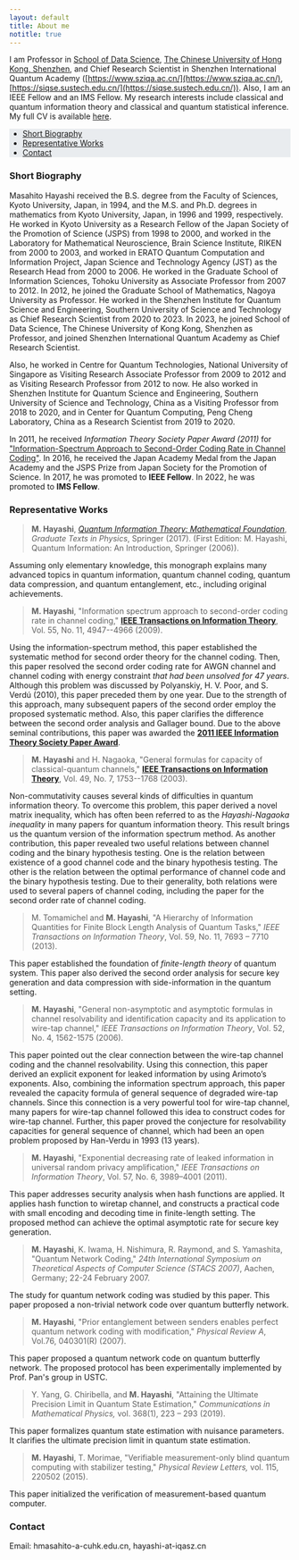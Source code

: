 ```yaml
---
layout: default
title: About me
notitle: true
---
```


<!-- I am an IEEE Fellow and a Chief Research Scientist in the [Shenzhen Institute for Quantum Science and
Engineering](http://siqse.sustc.edu.cn/), [Southern University of Science and Technology](https://www.sustech.edu.cn/),
China. My research interests include classical and quantum information theory and classical and quantum statistical
inference. My full CV is available [here](/downloads/masahito-hayashi-cv.pdf). -->

I am Professor in [School of Data Science](https://sds.cuhk.edu.cn/en), [The Chinese University of Hong Kong, Shenzhen](https://www.cuhk.edu.cn/en), and Chief Research Scientist in Shenzhen International Quantum Academy ([https://www.sziqa.ac.cn/](https://www.sziqa.ac.cn/), [https://siqse.sustech.edu.cn/](https://siqse.sustech.edu.cn/)). Also, I am an IEEE Fellow and an IMS Fellow. My research interests include classical and quantum information theory and classical and quantum statistical inference. My full CV is available [here](/downloads/masahito-hayashi-cv.pdf).

<ul class="nav justify-content-center navbar-expand-lg navbar-light" style="background-color: #e9ecef;"> 
    <li class="nav-item"><a class="nav-link disabled" href="#short-biography">Short Biography</a></li>
    <li class="nav-item"><a class="nav-link disabled" href="#representative-works">Representative Works</a></li>
    <li class="nav-item"><a class="nav-link disabled" href="#contact">Contact</a></li>
</ul>

### Short Biography

<!-- Masahito Hayashi received the B.S. degree from the Faculty of Sciences, Kyoto University, Japan, in 1994, and the M.S. and Ph.D. degrees in mathematics from Kyoto University, Japan, in 1996 and 1999, respectively. He worked in Kyoto University as a Research Fellow of the Japan Society of the Promotion of Science (JSPS) from 1998 to 2000, and worked in the Laboratory for Mathematical Neuroscience, Brain Science Institute, RIKEN from 2000 to 2003, and worked in ERATO Quantum Computation and Information Project, Japan Science and Technology Agency (JST) as the Research Head from 2000 to 2006. He worked in the Graduate School of Information Sciences, Tohoku University as Associate Professor from 2007 to 2012. In 2012, he joined the Graduate School of Mathematics, Nagoya University as Professor. In 2020, he joined the Shenzhen Institute for Quantum Science and Engineering, Southern University of Science and Technology as Chief Research Scientist. Also, he worked in Centre for Quantum Technologies, National University of Singapore as Visiting Research Associate Professor from 2009 to 2012 and as Visiting Research Professor from 2012 to now. He also worked in Shenzhen Institute for Quantum Science and Engineering, Southern University of Science and Technology, China as a Visiting Professor from 2018 to 2020, and in Center for Quantum Computing, Peng Cheng Laboratory, China as a Research Scientist from 2019 to 2020. -->

Masahito Hayashi received the B.S. degree from the Faculty of Sciences, Kyoto University, Japan, in 1994, and the M.S. and Ph.D. degrees in mathematics from Kyoto University, Japan, in 1996 and 1999, respectively. He worked in Kyoto University as a Research Fellow of the Japan Society of the Promotion of Science (JSPS) from 1998 to 2000, and worked in the Laboratory for Mathematical Neuroscience, Brain Science Institute, RIKEN from 2000 to 2003, and worked in ERATO Quantum Computation and Information Project, Japan Science and Technology Agency (JST) as the Research Head from 2000 to 2006. He worked in the Graduate School of Information Sciences, Tohoku University as Associate Professor from 2007 to 2012. In 2012, he joined the Graduate School of Mathematics, Nagoya University as Professor. He worked in the Shenzhen Institute for Quantum Science and Engineering, Southern University of Science and Technology as Chief Research Scientist from 2020 to 2023. In 2023, he joined School of Data Science, The Chinese University of Kong Kong, Shenzhen as Professor, and joined Shenzhen International Quantum Academy as Chief Research Scientist. 

Also, he worked in Centre for Quantum Technologies, National University of Singapore as Visiting Research Associate Professor from 2009 to 2012 and as Visiting Research Professor from 2012 to now. He also worked in Shenzhen Institute for Quantum Science and Engineering, Southern University of Science and Technology, China as a Visiting Professor from 2018 to 2020, and in Center for Quantum Computing, Peng Cheng Laboratory, China as a Research Scientist from 2019 to 2020.

In 2011, he received *Information Theory Society Paper Award (2011)* for ["Information-Spectrum Approach to Second-Order Coding Rate in Channel Coding"](https://ieeexplore.ieee.org/abstract/document/5290292/). In 2016, he received the Japan Academy Medal from the Japan Academy and the JSPS Prize from Japan Society for the Promotion of Science. In 2017, he was promoted to **IEEE Fellow**. In 2022, he was promoted to **IMS Fellow**.

### Representative Works

> **M. Hayashi**, [*Quantum Information Theory: Mathematical Foundation*](https://www.springer.com/gp/book/9783662497234), *Graduate Texts in Physics*, Springer (2017). (First Edition: M. Hayashi, Quantum Information: An Introduction, Springer (2006)).

Assuming only elementary knowledge, this monograph explains many advanced topics in quantum information, quantum channel coding, quantum data compression, and quantum entanglement, etc., including original achievements.

> **M. Hayashi**,  "Information spectrum approach to second-order coding rate in channel coding," [**IEEE Transactions on Information Theory**](https://ieeexplore.ieee.org/abstract/document/5290292/), Vol. 55, No. 11, 4947--4966 (2009). 

Using the information-spectrum method, this paper established the systematic method for second order theory for the channel coding. Then, this paper resolved the second order coding rate for AWGN channel and channel coding with energy constraint *that had been unsolved for 47 years*. Although this problem was discussed by Polyanskiy, H. V. Poor, and S. Verdú (2010), this paper preceded them by one year. Due to the strength of this approach, many subsequent papers of the second order employ the proposed systematic method. Also, this paper clarifies the difference between the second order analysis and Gallager bound. Due to the above seminal contributions, this paper was awarded the [**2011 IEEE Information Theory
Society Paper Award**](https://www.itsoc.org/honors/information-theory-paper-award).

> **M. Hayashi** and H. Nagaoka, "General formulas for capacity of classical-quantum channels," [**IEEE Transactions on Information Theory**](https://ieeexplore.ieee.org/abstract/document/1207373/), Vol. 49, No. 7, 1753--1768 (2003).

Non-commutativity causes several kinds of difficulties in quantum information theory. To overcome this problem, this paper derived a novel matrix inequality, which has often been referred to as the *Hayashi-Nagaoka inequality* in many papers for quantum information theory. This result brings us the quantum version of the information spectrum method. As another contribution, this paper revealed two useful relations between channel coding and the binary hypothesis testing. One is the relation between existence of a good channel code and the binary hypothesis testing. The other is the relation between the optimal performance of channel code and the binary hypothesis testing. Due to their generality, both relations were used to several papers of channel coding, including the paper for the second order rate of channel coding.

> M. Tomamichel and **M. Hayashi**, "A Hierarchy of Information Quantities for Finite Block Length Analysis of Quantum Tasks," *IEEE Transactions on Information Theory*, Vol. 59, No. 11, 7693 – 7710 (2013).

This paper established the foundation of *finite-length theory* of quantum system. This paper also derived the second order analysis for secure key generation and data compression with side-information in the quantum setting.

> **M. Hayashi**, "General non-asymptotic and asymptotic formulas in channel resolvability and identification capacity and its application to wire-tap channel," *IEEE Transactions on Information Theory*, Vol. 52, No. 4, 1562-1575 (2006).

This paper pointed out the clear connection between the wire-tap channel coding and the channel resolvability. Using this connection, this paper derived an explicit exponent for leaked information by using Arimoto’s exponents. Also, combining the information spectrum approach, this paper revealed the capacity formula of general sequence of degraded wire-tap channels. Since this connection is a very powerful tool for wire-tap channel, many papers for wire-tap channel followed this idea to construct codes for wire-tap channel. Further, this paper proved the conjecture for resolvability capacities for general sequence of channel, which had been an open problem proposed by Han-Verdu in 1993 (13 years).

> **M. Hayashi**, "Exponential decreasing rate of leaked information in universal random privacy amplification," *IEEE Transactions on Information Theory*, Vol. 57, No. 6, 3989–4001 (2011).

This paper addresses security analysis when hash functions are applied. It applies hash function to wiretap channel, and constructs a practical code with small encoding and decoding time in finite-length setting. The proposed method can achieve the optimal asymptotic rate for secure key generation.

> **M. Hayashi**, K. Iwama, H. Nishimura, R. Raymond, and S. Yamashita, "Quantum Network Coding," *24th International Symposium on Theoretical Aspects of Computer Science (STACS 2007)*, Aachen, Germany; 22-24 February 2007.

The study for quantum network coding was studied by this paper. This paper proposed a non-trivial network code over quantum butterfly network.

> **M. Hayashi**, "Prior entanglement between senders enables perfect quantum network coding with modification," *Physical Review A*, Vol.76, 040301(R) (2007).

This paper proposed a quantum network code on quantum butterfly network. The proposed protocol has been experimentally implemented by Prof. Pan's group in USTC.

> Y. Yang, G. Chiribella, and **M. Hayashi**, "Attaining the Ultimate Precision Limit in Quantum State Estimation," *Communications in Mathematical Physics,* vol. 368(1), 223 – 293 (2019).

This paper formalizes quantum state estimation with nuisance parameters. It clarifies the ultimate precision limit in quantum state estimation.

> **M. Hayashi**, T. Morimae, "Verifiable measurement-only blind quantum computing with stabilizer testing," *Physical Review Letters,* vol. 115, 220502 (2015).

This paper initialized the verification of measurement-based quantum computer.

### Contact

Email: hmasahito-a-cuhk.edu.cn,  hayashi-at-iqasz.cn<br>
